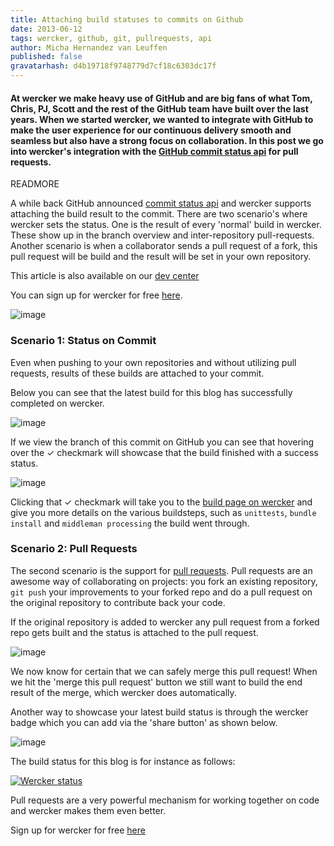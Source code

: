 ```yaml
---
title: Attaching build statuses to commits on Github
date: 2013-06-12
tags: wercker, github, git, pullrequests, api
author: Micha Hernandez van Leuffen
published: false
gravatarhash: d4b19718f9748779d7cf18c6303dc17f
---
```


<h4 class="subheader">
At wercker we make heavy use of GitHub and are big fans of what Tom, Chris, PJ, Scott and the rest of the GitHub team have built over the last years. When we started wercker, we wanted to integrate with GitHub to make the user experience for our continuous delivery smooth and seamless but also have a strong focus on collaboration. In this post we go into wercker's integration with the <a href="https://github.com/blog/1227-commit-status-api">GitHub commit status api</a> for pull requests.
</h4>

READMORE

A while back GitHub announced [commit status api](https://github.com/blog/1227-commit-status-api) and wercker supports attaching the build result to the commit. There are two scenario's where wercker sets the status. One is the result of every 'normal' build in wercker. These show up in the branch overview and inter-repository pull-requests. Another scenario is when a collaborator sends a pull request of a fork, this pull request will be build and the result will be set in your own repository.

This article is also available on our [dev
center](http://devcenter.wercker.com/articles/bestpractices/pullrequests.html)

You can sign up for wercker for free
[here](https://app.wercker.com/users/new/).

![image](http://f.cl.ly/items/261g3H47283U3t361k1P/IMG_0547.JPG)

### Scenario 1: Status on Commit

Even when pushing to your own repositories and without utilizing pull requests, results of these builds are attached to your commit.

Below you can see that the latest build for this blog has successfully completed on wercker.

![image](http://f.cl.ly/items/1X3F270u1Y3H2c413j3Q/Screen%20Shot%202013-06-12%20at%201.34.13%20PM.png)

If we view the branch of this commit on GitHub you can see that hovering over the &#10003; checkmark will showcase that the build finished with a success status. 

![image](http://f.cl.ly/items/0F072b3E343T312k0i1I/Screen%20Shot%202013-06-12%20at%201.31.18%20PM.png)

Clicking that &#10003; checkmark will take you to the [build page on wercker](https://app.wercker.com/#build/51b84324345a2a453d002cda) and give you more details on the various buildsteps, such as `unittests`, `bundle install` and `middleman processing` the build went through.

### Scenario 2: Pull Requests

The second scenario is the support for [pull
requests](https://help.github.com/articles/using-pull-requests). Pull
requests are an awesome way of collaborating on projects: you fork an
existing repository, `git push` your improvements to your forked repo
and do a pull request on the original repository to contribute back your
code.

If the original repository is added to wercker any pull request from a
forked repo gets built and the status is attached to the pull request.

![image](http://f.cl.ly/items/2O1N280y0z1C1w3y1e43/Screen%20Shot%202013-06-12%20at%202.44.33%20PM.png)

We now know for certain that we can safely merge this pull request! When
we hit the 'merge this pull request' button we still want to build the
end result of the merge, which wercker does automatically.

Another way to showcase your latest build status is through the wercker
badge which you can add via the 'share button' as shown below.

![image](http://f.cl.ly/items/2Y1B35013h292B1A1Z3E/Screen%20Shot%202013-06-12%20at%203.06.11%20PM.png)

The build status for this blog is for instance as follows:

[![Wercker
status](https://app.wercker.com/status/328166c4407cc4b934edabcf019f94cc/m)](https://app.wercker.com/project/bykey/328166c4407cc4b934edabcf019f94cc)

Pull requests are a very powerful mechanism for working together on code
and wercker makes them even better.

Sign up for wercker for free [here](https://app.wercker.com/users/new/)
